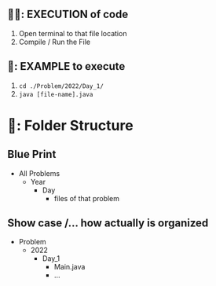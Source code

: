 <!-- # 📒: NOTE -->

## 🏃‍♂️: EXECUTION of code

1. Open terminal to that file location
2. Compile / Run the File

## 👀: EXAMPLE to execute

1. `cd ./Problem/2022/Day_1/`
2. `java [file-name].java`

# 📂: Folder Structure

## Blue Print
- All Problems
  - Year
    - Day
      - files of that problem

## Show case /... how actually is organized
- Problem
  - 2022
    - Day_1
      - Main.java
      - ...
